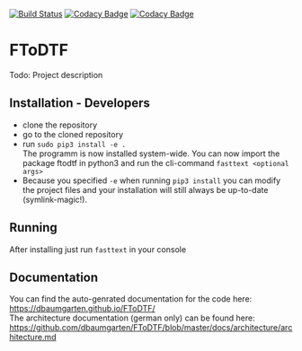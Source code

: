 [![Build Status](https://travis-ci.org/dbaumgarten/FToDTF.svg?branch=master)](https://travis-ci.org/dbaumgarten/FToDTF)
[![Codacy Badge](https://api.codacy.com/project/badge/Coverage/3872f2d4f965425ea150abd921027f4c)](https://www.codacy.com/app/incognym/FToDTF?utm_source=github.com&utm_medium=referral&utm_content=dbaumgarten/FToDTF&utm_campaign=Badge_Coverage)
[![Codacy Badge](https://api.codacy.com/project/badge/Grade/3872f2d4f965425ea150abd921027f4c)](https://www.codacy.com/app/incognym/FToDTF?utm_source=github.com&amp;utm_medium=referral&amp;utm_content=dbaumgarten/FToDTF&amp;utm_campaign=Badge_Grade)
# FToDTF

Todo: Project description

## Installation - Developers
- clone the repository
- go to the cloned repository
- run ```sudo pip3 install -e .```  
The programm is now installed system-wide. You can now import the package ftodtf in python3 and run the cli-command ```fasttext <optional args>```
- Because you specified ```-e``` when running ```pip3 install``` you can modify the project files and your installation will still always be up-to-date (symlink-magic!).

## Running
After installing just run ```fasttext``` in your console

## Documentation
You can find the auto-genrated documentation for the code here: https://dbaumgarten.github.io/FToDTF/  
The architecture documentation (german only) can be found here: https://github.com/dbaumgarten/FToDTF/blob/master/docs/architecture/architecture.md